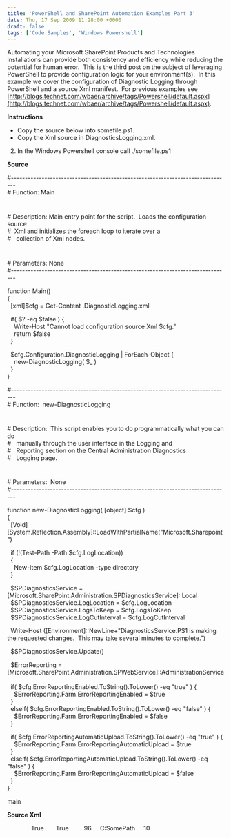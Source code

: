```yaml
---
title: 'PowerShell and SharePoint Automation Examples Part 3'
date: Thu, 17 Sep 2009 11:28:00 +0000
draft: false
tags: ['Code Samples', 'Windows Powershell']
---
```


Automating your Microsoft SharePoint Products and Technologies installations can provide both consistency and efficiency while reducing the potential for human error.  This is the third post on the subject of leveraging PowerShell to provide configuration logic for your environment(s).  In this example we cover the configuration of Diagnostic Logging through PowerShell and a source Xml manifest.  For previous examples see [http://blogs.technet.com/wbaer/archive/tags/Powershell/default.aspx](http://blogs.technet.com/wbaer/archive/tags/Powershell/default.aspx).

**Instructions**

*   Copy the source below into somefile.ps1.
*   Copy the Xml source in DiagnosticsLogging.xml.

2.  In the Windows Powershell console call ./somefile.ps1

**Source**

#-------------------------------------------------------------------------------  
\# Function: Main  
#  
\# Description: Main entry point for the script.  Loads the configuration source  
#  Xml and initializes the foreach loop to iterate over a  
\#   collection of Xml nodes.  
#  
\# Parameters: None  
#-------------------------------------------------------------------------------

function Main()  
{  
  \[xml\]$cfg = Get-Content .DiagnosticLogging.xml

  if( $? \-eq $false ) {  
    Write-Host "Cannot load configuration source Xml $cfg."  
    return $false  
  }

  $cfg.Configuration.DiagnosticLogging | ForEach-Object {  
    new-DiagnosticLogging( $\_ )  
  }  
}

#-------------------------------------------------------------------------------  
\# Function:  new-DiagnosticLogging  
#  
\# Description:  This script enables you to do programmatically what you can do  
\#   manually through the user interface in the Logging and  
\#   Reporting section on the Central Administration Diagnostics  
\#   Logging page.  
#  
\# Parameters:  None  
#-------------------------------------------------------------------------------

function new-DiagnosticLogging( \[object\] $cfg )  
{  
  \[Void\]\[System.Reflection.Assembly\]::LoadWithPartialName("Microsoft.Sharepoint")

  if (!(Test-Path -Path $cfg.LogLocation))  
  {  
    New-Item $cfg.LogLocation -type directory  
  }

  $SPDiagnosticsService = \[Microsoft.SharePoint.Administration.SPDiagnosticsService\]::Local  
  $SPDiagnosticsService.LogLocation = $cfg.LogLocation  
  $SPDiagnosticsService.LogsToKeep = $cfg.LogsToKeep  
  $SPDiagnosticsService.LogCutInterval = $cfg.LogCutInterval

  Write-Host (\[Environment\]::NewLine+"DiagnosticsService.PS1 is making the requested changes.  This may take several minutes to complete.")

  $SPDiagnosticsService.Update()

  $ErrorReporting = \[Microsoft.SharePoint.Administration.SPWebService\]::AdministrationService  
   
  if( $cfg.ErrorReportingEnabled.ToString().ToLower() \-eq "true" ) {  
    $ErrorReporting.Farm.ErrorReportingEnabled = $true  
  }  
  elseif( $cfg.ErrorReportingEnabled.ToString().ToLower() \-eq "false" ) {  
    $ErrorReporting.Farm.ErrorReportingEnabled = $false  
  }

  if( $cfg.ErrorReportingAutomaticUpload.ToString().ToLower() \-eq "true" ) {  
    $ErrorReporting.Farm.ErrorReportingAutomaticUpload = $true  
  }  
  elseif( $cfg.ErrorReportingAutomaticUpload.ToString().ToLower() \-eq "false" ) {  
    $ErrorReporting.Farm.ErrorReportingAutomaticUpload = $false  
  }  
}

main

**Source Xml**

<?xml version="1.0" encoding="utf-8"?>  
<Configuration>  
  <!\[CDATA\[ SPDiagnosticsService (Microsoft.SharePoint.Administration) \]\]>  
  <DiagnosticLogging>  
    <ErrorReporting>  
      <ErrorReportingEnabled>True</ErrorReportingEnabled>  
      <ErrorReportingAutomaticUpload>True</ErrorReportingAutomaticUpload>  
    </ErrorReporting>  
    <LogCutInterval>96</LogCutInterval>  
    <LogLocation>C:SomePath</LogLocation>  
    <LogsToKeep>10</LogsToKeep>  
  </DiagnosticLogging>  
</Configuration>